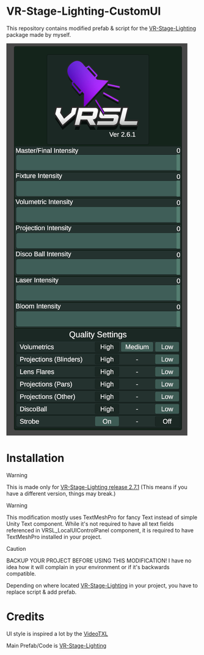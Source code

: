 # VR-Stage-Lighting-CustomUI

This repository contains modified prefab & script for the [VR-Stage-Lighting](https://github.com/AcChosen/VR-Stage-Lighting) package made by myself.

![Modified VR-Stage-Lighting preview](/assets/images/Screenshot_2025-03-04_175821.png)

# Installation
> [!WARNING]
> This is made only for [VR-Stage-Lighting release 2.7.1](https://github.com/AcChosen/VR-Stage-Lighting/releases/tag/v2.7.1) (This means if you have a different version, things may break.)

> [!WARNING]
> This modification mostly uses TextMeshPro for fancy Text instead of simple Unity Text component. While it's not required to have all text fields referenced in VRSL_LocalUIControlPanel component, it is required to have TextMeshPro installed in your project.

> [!CAUTION]
> BACKUP YOUR PROJECT BEFORE USING THIS MODIFICATION! I have no idea how it will complain in your environment or if it's backwards compatible.

Depending on where located [VR-Stage-Lighting](https://github.com/AcChosen/VR-Stage-Lighting) in your project, you have to replace script & add prefab.

# Credits
UI style is inspired a lot by the [VideoTXL](https://github.com/vrctxl/VideoTXL)

Main Prefab/Code is [VR-Stage-Lighting](https://github.com/AcChosen/VR-Stage-Lighting)
